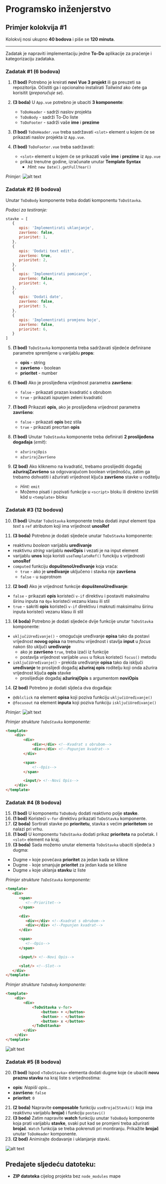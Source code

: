 <div>

# Programsko inženjerstvo

## Primjer kolokvija #1

Kolokvij nosi ukupno **40 bodova** i piše se **120 minuta**.

---

Zadatak je napraviti implementaciju jedne **To-Do** aplikacije za praćenje i kategorizaciju zadataka.

### Zadatak #1 (6 bodova)

1. **(1 bod)** Potrebno je kreirati **novi Vue 3 projekt** ili ga preuzeti sa repozitorija. Očistiti ga i opcionalno instalirati *Tailwind* ako ćete ga korisitit (*preporučuje se*).

2. **(3 boda)** U `App.vue` potrebno je ubaciti **3 komponente**:
   - `ToDoHeader` - sadrži naslov projekta
   - `ToDoBody` - sadrži To-Do liste
   - `ToDoFooter` - sadrži vaše **ime** i **prezime**

3. **(1 bod)**  `ToDoHeader.vue` treba sadržavati `<slot>` element u kojem će se prikazati naslov projekta iz `App.vue`.

4. **(1 bod)**  `ToDoFooter.vue` treba sadržavati:
   - `<slot>` element u kojem će se prikazati vaše **ime** i **prezime** iz `App.vue`
   - prikaz trenutne godine, izračunate unutar **Template Syntax**
      - *Hint:* `new Date().getFullYear()`

*Primjer:*
![alt text](Slike/App.png)

### Zadatak #2 (6 bodova)

Unutar `ToDoBody` komponente treba dodati komponentu `ToDoStavka`.

*Podaci za testiranje:*
```js
stavke = [
   {
      opis: 'Implementirati uklanjanje',
      završeno: false,
      prioritet: 1,
   },
   {
      opis: 'Dodati text edit',
      završeno: true,
      prioritet: 2,
   },
   {
      opis: 'Implementirati pomicanje',
      završeno: false,
      prioritet: 4,
   },
   {
      opis: 'Dodati date',
      završeno: false,
      prioritet: 5,
   },
   {
      opis: 'Implementirati promjenu boje',
      završeno: false,
      prioritet: 6,
   }
]
```

5. **(1 bod)** `ToDoStavka` komponenta treba sadržavati sljedeće definirane parametre spremljene u varijablu **props**:
   - **opis** - string
   - **završeno** - boolean
   - **prioritet** - number

6. **(1 bod)** Ako je proslijeđena vrijednost parametra **završeno**:
   - `false` - prikazati prazan kvadratić s obrubom 
   - `true` - prikazati ispunjen zeleni kvadratić

7. **(1 bod)** Prikazati **opis**, ako je proslijeđena vrijednost parametra **završeno**:
   - `false` - prikazati **opis** bez stila
   - `true` - prikazati precrtan **opis** 

8. **(1 bod)** Unutar `ToDoStavka` komponente treba definirati **2 proslijeđena događaja** (*emit*):
   - `ažurirajOpis`
   - `ažurirajZavršeno`

9. **(2 bod)** Ako kliknemo na kvadratić, trebamo proslijediti događaj **ažurirajZavršeno** sa odgovarajućom boolean vrijednošću, zatim ga trebamo dohvatiti i ažurirati vrijednost ključa **završeno** stavke u roditelju
   - *Hint:* `emit`
   - Možemo pisati i pozivati funkcije u `<script>` bloku ili direktno izvršiti kôd u `<template>` bloku

### Zadatak #3 (12 bodova)

10. **(1 bod)** Unutar `ToDoStavka` komponente treba dodati *input* element tipa *text* s `ref` atributom koji ima vrijednost **unosRef**

11. **(3 boda)** Potrebno je dodati sljedeće unutar `ToDoStavka` komponente:
   - reaktivnu *boolean* varijablu **uređivanje**
   - reaktivnu *string* varijablu **noviOpis** i vezati je na input element
   - varijablu **unos** koja koristi `useTemplateRef()` funckiju s vrijednosti **unosRef**
   - `computed` funkciju **dopuštenoUređivanje** koja vraća:
      - `true` - ako je **uređivanje** uključeno i stavka nije **završena**
      - `false` - u suprotnom

12. **(2 bod)** Ako je vrijednost funkcije **dopuštenoUređivanje**:
   - `false` - prikazati **opis** koristeći `v-if` direktivu i postaviti maksimalnu širinu inputa na `0px` koristeći vezanu klasu ili stil
   - `true` - sakriti **opis** koristeći `v-if` direktivu i maknuti maksimalnu širinu inputa koristeći vezanu klasu ili stil

13. **(4 boda)** Potrebno je dodati sljedeće dvije funkcije unutar `ToDoStavka` komponente:
   - `uključiUređivanje()` - omogućuje uređivanje **opisa** tako da postavi vrijednost **novog opisa** na trenutnu vrijednost i stavlja **input** u *focus* nakon što uključi **uređivanje**
      - ako je **završeno** `true`, treba izaći iz funkcije
      - postavlja vrijednost varijable `unos` u fokus koristeći `focus()` metodu
   - `isključiUređivanje()` - prekida uređivanje **opisa** tako da isključi **uređivanje** te proslijedi događaj **ažuriraj opis** roditelju koji onda ažurira vrijednost ključa **opis** stavke
      - proslijeđuje događaj **ažurirajOpis** s argumentom **noviOpis**

14. **(2 bod)** Potrebno je dodati sljdeća dva događaja:
   - `@dblclick` na element **opisa** koji poziva funkciju `uključiUređivanje()`
   - `@focusout` na element **inputa** koji poziva funkciju `isključiUređivanje()`

*Primjer:*
![alt text](Slike/ToDoItem.png)

*Primjer strukture `ToDoStavka` komponente:*
```html
<template>
    <div>
        <div>
            <div></div> <!--Kvadrat s obrubom-->
            <div></div> <!--Popunjen kvadrat-->
        </div>

        <span>
            <!--Opis-->
        </span>

        <input/> <!--Novi Opis-->
    </div>
</template>
```

### Zadatak #4 (8 bodova)

15. **(1 bod)** U komponentu `ToDoBody` dodati reaktivno polje **stavke**.
16. **(1 bod)** Koristeći `v-for` direktivu prikazati `ToDoStavka` komponente.
17. **(2 boda)** Sortirati stavke po **prioritetu**, stavka s većim **prioritetom** se nalazi pri vrhu.
18. **(1 bod)** U komponentu `ToDoStavka` dodati prikaz **prioriteta** na početak. I `<slot>` element na kraj.
19. **(3 boda)** Sada možemo unutar elementa `ToDoStavka` ubaciti sljedeća `3` dugma:
   - Dugme `+` koje povećava **prioritet** za jedan kada se klikne
   - Dugme `-` koje smanjuje **prioritet** za jedan kada se klikne
   - Dugme `x` koje uklanja **stavku** iz liste

*Primjer strukture `ToDoStavka` komponente:*
```html
<template>
   <div>
      <span>
         <!--Prioritet-->
      </span>

      <div>
         <div></div> <!--Kvadrat s obrubom-->
         <div></div> <!--Popunjen kvadrat-->
      </div>

      <span>
         <!--Opis-->
      </span>

      <input/> <!--Novi Opis-->

      <slot/> <!--Slot-->
   </div>
</template>
```

*Primjer strukture `ToDoBody` komponente:*
```html
<template>
    <div>
        <div>
            <ToDoStavka v-for>
                <button> + </button>
                <button> - </button>            
                <button> x </button>
            </ToDoStavka>
        </div>
    </div>    
</template>
```

![alt text](Slike/ToDoItems.png)

### Zadatak #5 (8 bodova)

20. **(1 bod)** Ispod `<ToDoStavka>` elementa dodati dugme koje će ubaciti **novu praznu stavku** na kraj liste s vrijednostima: 
   - **opis**: *Napiši opis...*
   - **završeno**: `false`
   - **prioritet**: `0`
21. **(2 boda)** Napravite **composable** funkciju `useBrojačStavki()` koja ima reaktivnu varijablu **brojač** i funkciju `postavi()`
22. **(3 boda)** Zatim napravite **watch** funkciju unutar `ToDoBody` komponente koja prati varijablu **stavke**, svaki put kad se promjeni treba ažurirati **brojač**. `Watch` funkcija se treba pokrenuti pri montiranju. Prikažite **brojač** unutar `ToDoHeader` komponente.
23. **(2 bod)** Animirajte dodavanje i uklanjanje stavki.

![alt text](Slike/Brojač.png)

## Predajete sljedeću datoteku:

- **ZIP datoteka** cijelog projekta bez `node_modules` mape

</div>
